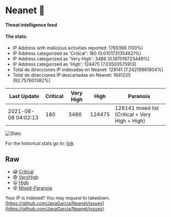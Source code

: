 # Neanet :hocho:
#### Threat intelligence feed
#### The stats:

- IP Address with malicious activities reported: 1769366 (100%)
- IP Address categorized as 'Critical':  180 (0.0101731354621%)
- IP Address categorized as 'Very High':  3486 (0.197019723449%)
- IP Address categorized as 'High':  124475 (7.03500575913)
- Total de direcciones IP indexadas en Neanet:  128141 (7.24219861804%)
- Total de direcciones IP descartadas en Neanet:  1641225 (92.757801382%)

| Last Update | Critical | Very High | High | Paranoia |
| --- | --- | --- | --- | --- |
| 2021-06-08 04:02:13 | 180 | 3486 | 124475 | 128141 mixed list (Critical + Very High + High)|

![Stats](https://docs.google.com/spreadsheets/d/e/2PACX-1vSnaNMIXVabIpDJjufMlzH7poXnshF3mgd8Is1g9ytUEzVsP5my4Trn8f-xkoLLQ38xpL3HtmUexLo6/pubchart?oid=501124687&format=image)

For the historical stats go to: [link](/stats.csv)
## Raw
- :scream: [Critical](https://raw.githubusercontent.com/JavaGarcia/Neanet/master/blacklists/neanet_critical.txt)
- :fearful: [VeryHigh](https://raw.githubusercontent.com/JavaGarcia/Neanet/master/blacklists/neanet_veryHigh.txtt)
- :frowning: [High](https://raw.githubusercontent.com/JavaGarcia/Neanet/master/blacklists/neanet_high.txt)
- :dizzy_face: [Mixed-Paranoia](https://raw.githubusercontent.com/JavaGarcia/Neanet/master/blacklists/neanet_all.txt)


Your IP is indexed? You may request to takedown. [https://github.com/JavaGarcia/Neanet/issues](https://github.com/JavaGarcia/Neanet/issues)
















































































































































































































































































































































































































































































































































































































































































































































































































































































































































































































































































































































































































































































































































































































































































































































































































































































































































































































































































































































































































































































































































































































































































































































































































































































































































































































































































































































































































































































































































































































































































































































































































































































































































































































































































































































































































































































































































































































































































































































































































































































































































































































































































































































































































































































































































































































































































































































































































































































































































































































































































































































































































































































































































































































































































































































































































































































































































































































































































































































































































































































































































































































































































































































































































































































































































































































































































































































































































































































































































































































































































